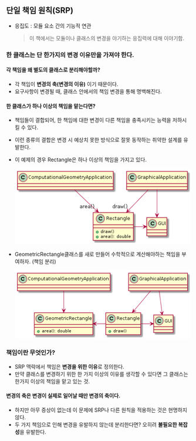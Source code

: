 ## 단일 책임 원칙(SRP)
- 응집도 : 모듈 요소 간의 기능적 연관
  > 이 책에서는 모듈이나 클래스의 변경을 야기하는 응집력에 대해 이야기함. 

### 한 클래스는 단 한가지의 변경 이유만을 가져야 한다.
#### 각 책임을 왜 별도의 클래스로 분리해야할까?
- 각 책임이 **변경의 축(변경의 이유)** 이기 때문이다.
- 요구사항이 변경될 때, 클래스 안에서의 책임 변경을 통해 명백해진다.

#### 한 클래스가 하나 이상의 책임을 맡는다면?
- 책임들이 결합되어, 한 책임에 대한 변경이 다른 책임을 충족시키는 능력을 저하시킬 수 있다.
- 이런 종류의 결합은 변경 시 예상치 못한 방식으로 잘못 동작하는 취약한 설계를 유발한다.

- 이 예제의 경우 Rectangle은 하나 이상의 책임을 가지고 있다.
  
  <img src="img/SRP1.png" width="600"/>

- GeometricRectangle클래스를 새로 만들어 수학적으로 계산해야하는 책임을 부여하자. (책임 분리)

  <img src="img/SRP2.png" width="600"/>

### 책임이란 무엇인가?
- SRP 맥락에서 책임은 **변경을 위한 이유**로 정의한다.
- 만약 클래스를 변경하기 위한 한 가지 이상의 이유를 생각할 수 있다면 그 클래스는 한가지 이상의 책임을 맡고 있는 것.

#### 변경의 축은 변경이 실제로 일어날 때만 변경의 축이다.
- 하지만 아무 증상이 없는데 이 문제에 SRP나 다른 원칙을 적용하는 것은 현명하지 않다.
- 두 가지 책임으로 인해 변경을 유발하지 않는데 분리한다면? 오히려 **불필요한 복잡성**을 유발한다.
